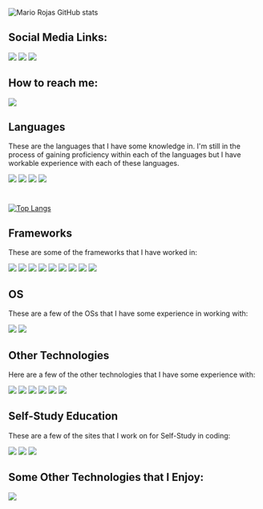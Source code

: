 
![Mario Rojas GitHub stats](https://github-readme-stats.vercel.app/api?username=mariorojasac&theme=red-blue)


## Social Media Links:

[![](https://img.shields.io/badge/LinkedIn-0077B5?style=for-the-badge&logo=linkedin&logoColor=white)](https://www.linkedin.com/in/mariorojasac/)
[![](	https://img.shields.io/badge/Twitter-1DA1F2?style=for-the-badge&logo=twitter&logoColor=white)](https://twitter.com/RojasjrMario)
[![](https://img.shields.io/badge/-Linktree-2EC866?style=for-the-badge&logo=HackerRank&logoColor=white)](https://linktr.ee/mariorojas.ac)

## How to reach me:
[![](https://img.shields.io/badge/Gmail-D14836?style=for-the-badge&logo=gmail&logoColor=white)](mariorojas.ac@email.com)

## Languages
These are the languages that I have some knowledge in. I'm still in the process of gaining proficiency within each of the languages but I have workable experience with each of these languages.

![](https://img.shields.io/badge/JavaScript-323330?style=for-the-badge&logo=javascript&logoColor=F7DF1E)
![](https://img.shields.io/badge/HTML5-E34F26?style=for-the-badge&logo=html5&logoColor=white)
![](https://img.shields.io/badge/CSS3-1572B6?style=for-the-badge&logo=css3&logoColor=white)
![](https://img.shields.io/badge/Python-3776AB?style=for-the-badge&logo=python&logoColor=white)
#
[![Top Langs](https://github-readme-stats.vercel.app/api/top-langs/?username=mariorojasac&layout=compact)](https://github.com/mariorojasac/)


## Frameworks
These are some of the frameworks that I have worked in:


![](https://img.shields.io/badge/MongoDB-4EA94B?style=for-the-badge&logo=mongodb&logoColor=white
)
![](https://img.shields.io/badge/PostgreSQL-316192?style=for-the-badge&logo=postgresql&logoColor=white
)
![](https://img.shields.io/badge/Django-092E20?style=for-the-badge&logo=django&logoColor=white
)
![](https://img.shields.io/badge/Express.js-404D59?style=for-the-badge
)
![](https://img.shields.io/badge/Material--UI-0081CB?style=for-the-badge&logo=material-ui&logoColor=white
)
![](https://img.shields.io/badge/Sass-CC6699?style=for-the-badge&logo=sass&logoColor=white
)
![](https://img.shields.io/badge/Node.js-339933?style=for-the-badge&logo=nodedotjs&logoColor=white)
![](https://img.shields.io/badge/React-20232A?style=for-the-badge&logo=react&logoColor=61DAFB)
![](https://img.shields.io/badge/Bootstrap-563D7C?style=for-the-badge&logo=bootstrap&logoColor=white)

## OS
These are a few of the OSs that I have some experience in working with:

![](https://img.shields.io/badge/mac%20os-000000?style=for-the-badge&logo=apple&logoColor=white)
![](https://img.shields.io/badge/iOS-000000?style=for-the-badge&logo=ios&logoColor=white)

## Other Technologies
Here are a few of the other technologies that I have some experience with:

![](https://img.shields.io/badge/Git-F05032?style=for-the-badge&logo=git&logoColor=white)
![](https://img.shields.io/badge/Postman-FF6C37?style=for-the-badge&logo=Postman&logoColor=white)
![](https://img.shields.io/badge/Amazon_AWS-232F3E?style=for-the-badge&logo=amazon-aws&logoColor=white)
![](https://img.shields.io/badge/Netlify-00C7B7?style=for-the-badge&logo=netlify&logoColor=white)
![](https://img.shields.io/badge/Visual_Studio_Code-0078D4?style=for-the-badge&logo=visual%20studio%20code&logoColor=white)
![](https://img.shields.io/badge/Canva-%2300C4CC.svg?&style=for-the-badge&logo=Canva&logoColor=white)

## Self-Study Education
These are a few of the sites that I work on for Self-Study in coding:

![](https://img.shields.io/badge/Udemy-EC5252?style=for-the-badge&logo=Udemy&logoColor=white)
![](https://img.shields.io/badge/free%20code%20camp-27273D?style=for-the-badge&logo=freecodecamp&logoColor=white) 
![](https://img.shields.io/badge/Codecademy-FFF0E5?style=for-the-badge&logo=codecademy&logoColor=303347
)

## Some Other Technologies that I Enjoy:

![](https://img.shields.io/badge/PlayStation-003791?style=for-the-badge&logo=playstation&logoColor=white)


